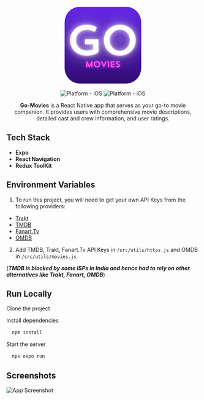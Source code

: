 
<p align="center">
<kbd>
  <img style="width:200px; height:200px; border-radius:20%;" class="rounded-image" src="./assets/icon.png" alt="logo" height="250"/></kbd>
</p>

<div align="center">

![Platform - iOS](https://img.shields.io/badge/platform-iOS-blue.svg)
![Platform - iOS](https://img.shields.io/badge/platform-andriod-red.svg)

</div>

<p align="center">
<strong>Go-Movies</strong> is a React Native app that serves as your go-to movie companion. It provides users with comprehensive movie descriptions, detailed cast and crew information, and user ratings.
</p>


## Tech Stack

- **Expo**
- **React Navigation**
- **Redux ToolKit**


## Environment Variables

1. To run this project, you will need to get your own API Keys from the following providers:

- [Trakt](https://trakt.docs.apiary.io/#)
- [TMDB](https://developer.themoviedb.org/reference/intro/getting-started)
- [Fanart.Tv](https://fanart.tv/get-an-api-key/)
- [OMDB]()
2. Add TMDB, Trakt, Fanart.Tv API Keys in `/src/utils/https.js` and OMDB in `/src/utils/movies.js`

(***TMDB is blocked by some ISPs in India and hence had to rely on other alternatives like Trakt, Fanart, OMDB***)

## Run Locally

Clone the project

Install dependencies

```bash
  npm install
```

Start the server

```bash
  npx expo run
```


## Screenshots

![App Screenshot](https://via.placeholder.com/468x300?text=App+Screenshot+Here)

